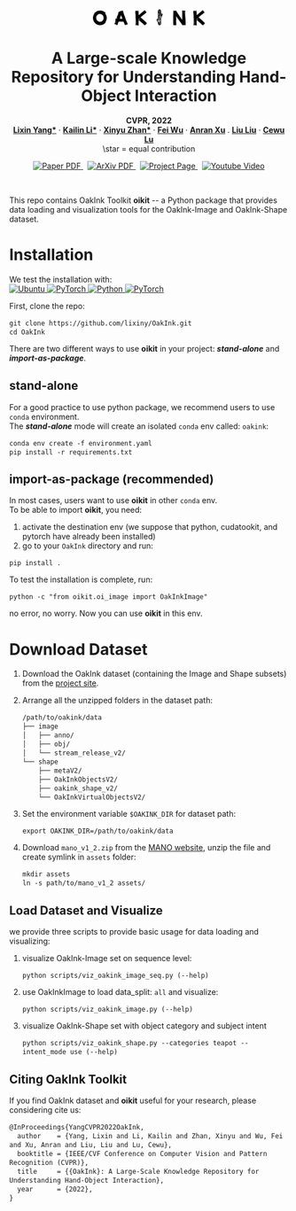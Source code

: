 <br />
<p align="center">
  <p align="center">
    <img src="docs/oakink_logo.png"" alt="Logo" width="40%">
  </p>

<h1 align="center">A Large-scale Knowledge Repository for Understanding Hand-Object Interaction </h1>

  <p align="center">
    <strong>CVPR, 2022</strong>
    <br />
    <a href="https://lixiny.github.io"><strong>Lixin Yang*</strong></a>
    ·
    <a href="https://kailinli.top"><strong>Kailin Li*</strong></a>
    ·
    <a href=""><strong>Xinyu Zhan*</strong></a>
    ·
    <a href=""><strong>Fei Wu</strong></a>
    ·
    <a href="https://anran-xu.github.io"><strong>Anran Xu</strong></a>
    .
    <a href="https://liuliu66.github.io"><strong>Liu Liu</strong></a>
    ·
    <a href="https://mvig.sjtu.edu.cn"><strong>Cewu Lu</strong></a>
    <br />
    \star = equal contribution
  </p>

  <p align="center">
  <a href='https://openaccess.thecvf.com/content/CVPR2022/html/Yang_OakInk_A_Large-Scale_Knowledge_Repository_for_Understanding_Hand-Object_Interaction_CVPR_2022_paper.html'>
      <img src='https://img.shields.io/badge/Paper-PDF-yellow?style=flat&logo=googlescholar&logoColor=blue' alt='Paper PDF'>
    </a>
    <a href='https://arxiv.org/abs/2203.15709' style='padding-left: 0.5rem;'>
      <img src='https://img.shields.io/badge/ArXiv-PDF-green?style=flat&logo=arXiv&logoColor=green' alt='ArXiv PDF'>
    </a>
    <a href='https://oakink.net' style='padding-left: 0.5rem;'>
      <img src='https://img.shields.io/badge/Project-Page-blue?style=flat&logo=Google%20chrome&logoColor=blue' alt='Project Page'>
    <a href='https://www.youtube.com/watch?v=vNTdeXlLdU8' style='padding-left: 0.5rem;'>
      <img src='https://img.shields.io/badge/Youtube-Video-red?style=flat&logo=youtube&logoColor=red' alt='Youtube Video'>
    </a>
  </p>
</p>
<br />

This repo contains OakInk Toolkit **oikit** -- a Python package that provides data loading and visualization tools for the OakInk-Image and OakInk-Shape dataset.

# Installation

We test the installation with:  
<a href="https://releases.ubuntu.com/20.04/">
<img alt="Ubuntu" src="https://img.shields.io/badge/Ubuntu-20.04-green?logo=ubuntu&logoColor=yelgreenlow">
</a>
<a href="https://developer.nvidia.com/cuda-11.1.0-download-archive">
<img alt="PyTorch" src="https://img.shields.io/badge/CUDA-11.1-yellow?logo=nvidia&logoColor=yellow">
</a>
<a href="">
<img alt="Python" src="https://img.shields.io/badge/Python-3.8-yellow?logo=python&logoColor=yellow">
</a>
<a href="https://pytorch.org/get-started/locally/">
<img alt="PyTorch" src="https://img.shields.io/badge/PyTorch-1.9.1-yellow?logo=pytorch&logoColor=red">
</a>

First, clone the repo:

```Shell
git clone https://github.com/lixiny/OakInk.git
cd OakInk
```

There are two different ways to use **oikit** in your project: **_stand-alone_** and **_import-as-package_**.

## stand-alone

For a good practice to use python package, we recommend users to use `conda` environment.  
The **_stand-alone_** mode will create an isolated `conda` env called: `oakink`:

```Shell
conda env create -f environment.yaml
pip install -r requirements.txt
```

## import-as-package (recommended)

In most cases, users want to use **oikit** in other `conda` env.  
To be able to import **oikit**, you need:

1. activate the destination env (we suppose that python, cudatookit, and pytorch have already been installed)
2. go to your `OakInk` directory and run:

```Shell
pip install .
```

To test the installation is complete, run:

```Shell
python -c "from oikit.oi_image import OakInkImage"
```

no error, no worry. Now you can use **oikit** in this env.

# Download Dataset

1. Download the OakInk dataset (containing the Image and Shape subsets) from the [project site](http://www.oakink.net).
2. Arrange all the unzipped folders in the dataset path:

   ```
   /path/to/oakink/data
   ├── image
   │   ├── anno/
   │   ├── obj/
   │   └── stream_release_v2/
   └── shape
       ├── metaV2/
       ├── OakInkObjectsV2/
       ├── oakink_shape_v2/
       └── OakInkVirtualObjectsV2/
   ```

3. Set the environment variable `$OAKINK_DIR` for dataset path:

   ```Shell
   export OAKINK_DIR=/path/to/oakink/data
   ```

4. Download `mano_v1_2.zip` from the [MANO website](https://mano.is.tue.mpg.de), unzip the file and create symlink in `assets` folder:
   ```Shell
   mkdir assets
   ln -s path/to/mano_v1_2 assets/
   ```

## Load Dataset and Visualize

we provide three scripts to provide basic usage for data loading and visualizing:

1. visualize OakInk-Image set on sequence level:
   ```Shell
   python scripts/viz_oakink_image_seq.py (--help)
   ```
2. use OakInkImage to load data_split: `all` and visualize:

   ```Shell
   python scripts/viz_oakink_image.py (--help)
   ```

3. visualize OakInk-Shape set with object category and subject intent
   ```Shell
   python scripts/viz_oakink_shape.py --categories teapot --intent_mode use (--help)
   ```

## Citing OakInk Toolkit

If you find OakInk dataset and **oikit** useful for your research, please considering cite us:

    @InProceedings{YangCVPR2022OakInk,
      author    = {Yang, Lixin and Li, Kailin and Zhan, Xinyu and Wu, Fei and Xu, Anran and Liu, Liu and Lu, Cewu},
      booktitle = {IEEE/CVF Conference on Computer Vision and Pattern Recognition (CVPR)},
      title     = {{OakInk}: A Large-Scale Knowledge Repository for Understanding Hand-Object Interaction},
      year      = {2022},
    }

